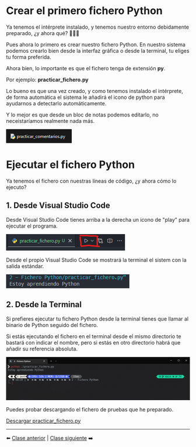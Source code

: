 # Crear el primero fichero Python

Ya tenemos el intérprete instalado, y tenemos nuestro entorno debidamente preparado, ¿y ahora qué? 🤷🏻‍♂️

Pues ahora lo primero es crear nuestro fichero Python. En nuestro sistema podemos crearlo bien desde la interfaz gráfica o desde la terminal, tu eliges tu forma preferida.

Ahora bien, lo importante es que el fichero tenga de extensión **py**.

Por ejemplo: **practicar_fichero.py**

Lo bueno es que una vez creado, y como tenemos instalado el intérprete, de forma automática el sistema le añadirá el icono de python para ayudarnos a detectarlo automáticamente.

Y lo mejor es que desde un bloc de notas podemos editarlo, no neceistaríamos realmente nada más.

![Fichero Python](/99_Imagenes/practicar_fichero.png)

# Ejecutar el fichero Python

Ya tenemos el fichero con nuestras líneas de código, ¿y ahora cómo lo ejecuto?

## 1. Desde Visual Studio Code

Desde Visual Studio Code tienes arriba a la derecha un icono de "play" para ejecutar el programa.

![Ejecutar fichero Python desde vscode](/99_Imagenes/ejecutar_fichero_vscode.png)

Desde el propio Visual Studio Code se mostrará la terminal el sistem con la salida estándar.

![Ejecución fichero Python desde vscode](/99_Imagenes/ejecutar_fichero_vscode_salida.png)

## 2. Desde la Terminal

Si prefieres ejecutar tu fichero Python desde la terminal tienes que llamar al binario de Python seguido del fichero. 

Si estás ejecutando el fichero en el terminal desde el mismo directorio te bastará con indicar el nombre, pero si estás en otro directorio habrá que añadir su referencia absoluta.

![Ejecución fichero Python desde terminal](/99_Imagenes/ejecutar_fichero_terminal.png)

Puedes probar descargando el fichero de pruebas que he preparado.

[Descargar practicar_fichero.py]

[Descargar practicar_fichero.py]: practicar_fichero.py

***

⬅️ [Clase anterior](/01_Entorno_de_desarrollo/readme.md) | [Clase siguiente](/03_Comentarios/readme.md) ➡️
